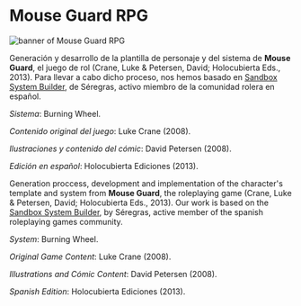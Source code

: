 # Mouse Guard RPG

<img src="https://i.imgur.com/Hawi0Di.png"
     alt="banner of Mouse Guard RPG"
     style="float:center;" />

Generación y desarrollo de la plantilla de personaje y del sistema de **Mouse Guard**, el juego de rol (Crane, Luke & Petersen, David; Holocubierta Eds., 2013). Para llevar a cabo dicho proceso, nos hemos basado en [Sandbox System Builder](https://gitlab.com/rolnl/sandbox-system-builder/), de Séregras, activo miembro de la comunidad rolera en español.

*Sistema*: Burning Wheel.  

*Contenido original del juego*: Luke Crane (2008).  

*Ilustraciones y contenido del cómic*: David Petersen (2008).  

*Edición en español*: Holocubierta Ediciones (2013).

Generation proccess, development and implementation of the character's template and system from **Mouse Guard**, the roleplaying game (Crane, Luke & Petersen, David; Holocubierta Eds., 2013). Our work is based on the [Sandbox System Builder](https://gitlab.com/rolnl/sandbox-system-builder), by Séregras, active member of the spanish roleplaying games community.

*System*: Burning Wheel.  

*Original Game Content*: Luke Crane (2008).  

*Illustrations and Cómic Content*: David Petersen (2008).  

*Spanish Edition*: Holocubierta Ediciones (2013).

